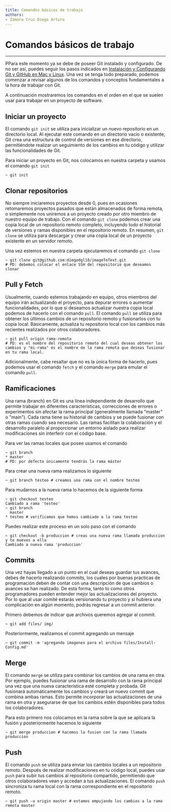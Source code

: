```yaml
---
title: Comandos básicos de trabajo
authors:
- Zamora Cruz Diego Arturo
---
```


# Comandos básicos de trabajo

--------------------------------------------------------------------------------

PPara este momento ya se debe de poseer Git instalado y configurado. De no ser así, puedes seguir los pasos indicados en [Instalación y Configurando Git y GitHub en Mac y Linux](Install-Config.md). Una vez se tenga todo preparado, podemos comenzar a revisar algunos de los comandos y conceptos fundamentales a la hora de trabajar con Git.

A continuación mostraremos los comandos en el orden en el que se suelen usar para trabajar en un proyecto de software.


## Iniciar un proyecto

El comando `git init` se utiliza para inicializar un nuevo repositorio en un directorio local. Al ejecutar este comando en un directorio vacío o existente, Git crea una estructura de control de versiones en ese directorio, permitiéndote realizar un seguimiento de los cambios en tu código y utilizar las funcionalidades de Git.

Para iniciar un proyecto en Git, nos colocamos en nuestra carpeta y usamos el comando `git init`

```
~ git init
```


## Clonar repositorios

No siempre iniciaremos proyectos desde 0, pues en ocasiones retomaremos proyectos pasados que están almacenados de forma remota, o simplemente nos uniremos a un proyecto creado por otro miembro de nuestro equipo de trabajo. Con el comando `git clone` podemos crear una copia local de un repositorio remoto completo, incluyendo todo el historial de versiones y ramas disponibles en el repositorio remoto. En resumen, `git clone` se utiliza para descargar y crear una copia local de un proyecto existente en un servidor remoto.

Una vez estemos en nuestra carpeta ejecutaremos el comando `git clone`

```
~ git clone git@github.com:diegodgl10/imageToText.git
# PD: debemos colocar el enlace SSH del repositorio que deseamos clonar
```


## Pull y Fetch

Usualmente, cuando estemos trabajando en equipo, otros miembros del equipo irán actualizando el proyecto, para depurar errores o aumentar funcionalidades, por lo que si deseamos actualizar nuestra copia local podemos de hacerlo con el comando `pull`. El comando `pull` se utiliza para obtener los últimos cambios de un repositorio remoto y fusionarlos con tu copia local. Básicamente, actualiza tu repositorio local con los cambios más recientes realizados por otros colaboradores.

```
~ git pull origin rama-remota
# PD: es el nombre del repositorio remoto del cual deseas obtener los cambios y "mi-rama" es el nombre de la rama remota que deseas fusionar en tu rama local. 
```

Adicionalmente, cabe resaltar que no es la única forma de hacerlo, pues podemos usar el comando `fetch` y el comando `merge` para emular el comando `pull`.


## Ramificaciones

Una rama (branch) en Git es una línea independiente de desarrollo que permite trabajar en diferentes características, correcciones de errores o experimentos sin afectar la rama principal (generalmente llamada "master" o "main"). Cada rama tiene su historial de cambios y se puede fusionar con otras ramas cuando sea necesario. Las ramas facilitan la colaboración y el desarrollo paralelo al proporcionar un entorno aislado para realizar modificaciones sin interferir con el código base.

Para ver las ramas locales que posee usamos el comando

```
~ git branch
* master
# PD: por defecto únicamente tendrás la rama máster
```

Para crear una nueva rama realizamos lo siguiente

```
~ git branch testeo # creamos una rama con el nombre testeo
```

Para mudarnos a la nueva rama lo hacemos de la siguiente forma

```
~ git checkout testeo
Cambiado a rama 'testeo'
~ git branch
  master
* testeo # verificamos que hemos cambiado a la rama testeo
```

Puedes realizar este proceso en un solo paso con el comando

```
~ git checkout -b produccion # creas una nueva rama llamada produccion y te mueves a ella
Cambiado a nueva rama 'produccion'
```

## Commits

Una vez hayas llegado a un punto en el cual deseas guardar tus avances, debes de hacerlo realizando commits, los cuales por buenas prácticas de programación deben de contar con una descripción de que cambios o avances se han realizado. De esta forma, tanto tú como otros programadores pueden entender mejor las actualizaciones del proyecto. Por lo que al usar comité estarás versionando tu proyecto y si hubiera una complicación en algún momento, podrás regresar a un commit anterior.

Primero debemos de indicar que archivos queremos agregar al commit.

```
~ git add files/ img/
```

Posteriormente, realizamos el commit agregando un mensaje

```
~ git commit -m 'agregando imagenes para el archivo files/Install-Config.md'
```


## Merge

El comando `merge` se utiliza para combinar los cambios de una rama en otra. Por ejemplo, puedes fusionar una rama de desarrollo con la rama principal una vez que una nueva característica esté completa y probada. Git fusionará automáticamente los cambios y creará un nuevo commit que combina ambas ramas. Esto permite incorporar las actualizaciones de una rama en otra y asegurarse de que los cambios estén disponibles para todos los colaboradores.

Para esto primero nos colocamos en la rama sobre la que se aplicara la fusión y posteriormente hacemos lo siguiente

```
~ git merge produccion # hacemos la fusion con la rama llamada produccion
```


## Push

El comando `push` se utiliza para enviar los cambios locales a un repositorio remoto. Después de realizar modificaciones en tu código local, puedes usar `push` para subir tus cambios al repositorio compartido, permitiendo que otros colaboradores vean y accedan a tus actualizaciones. El comando `push` sincroniza tu rama local con la rama correspondiente en el repositorio remoto.

```
~ git push -u origin master # estamos empujando los cambios a la rama remota master
```

<!--
Por agregar
## Forks

## Pull requests
-->
